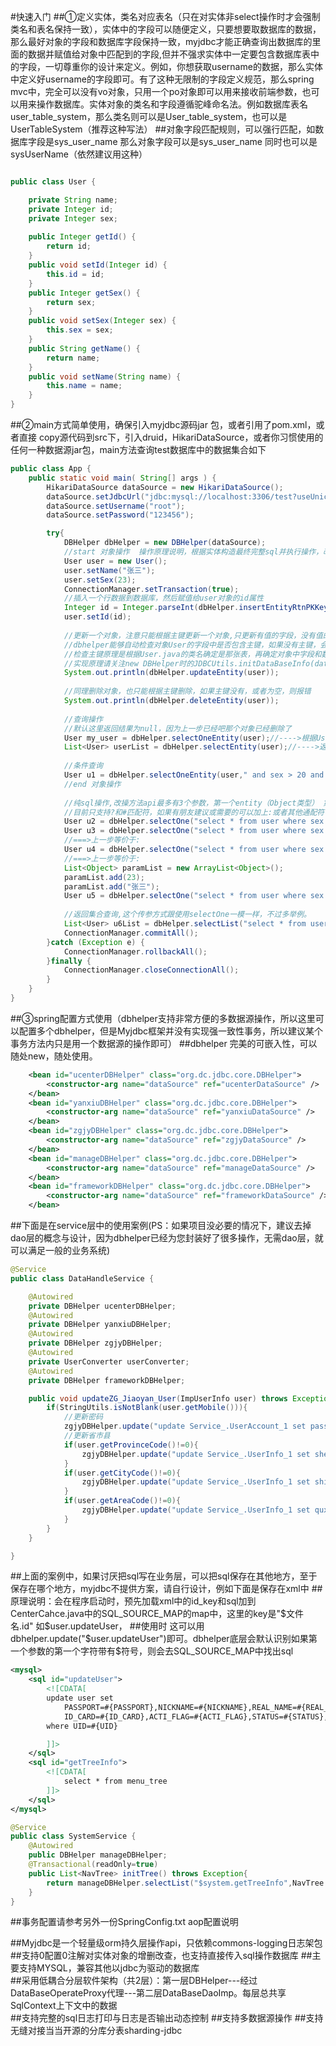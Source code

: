 #快速入门
##①定义实体，类名对应表名（只在对实体非select操作时才会强制类名和表名保持一致），实体中的字段可以随便定义，只要想要取数据库的数据，那么最好对象的字段和数据库字段保持一致，myjdbc才能正确查询出数据库的里面的数据并赋值给对象中匹配到的字段,但并不强求实体中一定要包含数据库表中的字段，一切尊重你的设计来定义。例如，你想获取username的数据，那么实体中定义好username的字段即可。有了这种无限制的字段定义规范，那么spring mvc中，完全可以没有vo对象，只用一个po对象即可以用来接收前端参数，也可以用来操作数据库。实体对象的类名和字段遵循驼峰命名法。例如数据库表名user_table_system，那么类名则可以是User_table_system，也可以是UserTableSystem（推荐这种写法）
##对象字段匹配规则，可以强行匹配，如数据库字段是sys_user_name 那么对象字段可以是sys_user_name 同时也可以是sysUserName（依然建议用这种）
```java

public class User {

	private String name;
	private Integer id;
	private Integer sex;
	
	public Integer getId() {
		return id;
	}
	public void setId(Integer id) {
		this.id = id;
	}
	public Integer getSex() {
		return sex;
	}
	public void setSex(Integer sex) {
		this.sex = sex;
	}
	public String getName() {
		return name;
	}
	public void setName(String name) {
		this.name = name;
	}
}
```
##②main方式简单使用，确保引入myjdbc源码jar 包，或者引用了pom.xml，或者直接 copy源代码到src下，引入druid，HikariDataSource，或者你习惯使用的任何一种数据源jar包，main方法查询test数据库中的数据集合如下
```java
public class App {
	public static void main( String[] args ) {
		HikariDataSource dataSource = new HikariDataSource();
		dataSource.setJdbcUrl("jdbc:mysql://localhost:3306/test?useUnicode=true&characterEncoding=UTF-8&autoReconnect=true&useSSL=false");
		dataSource.setUsername("root");
		dataSource.setPassword("123456");

		try{
			DBHelper dbHelper = new DBHelper(dataSource);
			//start 对象操作  操作原理说明，根据实体构造最终完整sql并执行操作，改操方法api最多有3个参数，第一个entity（Object类型） 第二个wheresql(String主要是where条件),第三个sql语句对应的参数(对象，list，map，数组) 
			User user = new User();
			user.setName("张三");
			user.setSex(23);
			ConnectionManager.setTransaction(true);
			//插入一个行数据到数据库，然后赋值给user对象的id属性
			Integer id = Integer.parseInt(dbHelper.insertEntityRtnPKKey(user).toString());
			user.setId(id);
			
			//更新一个对象，注意只能根据主键更新一个对象,只更新有值的字段，没有值的字段不会被更新，这点比hibernate要友好很多。
			//dbhelper能够自动检查对象User的字段中是否包含主键，如果没有主键，会抛出异常。
			//检查主键原理是根据User.java的类名确定是那张表，再确定对象中字段和数据库中的字段一一匹配，并完成主键匹配。
			//实现原理请关注new DBHelper时的JDBCUtils.initDataBaseInfo(dataSource);和执行对象操作时的SqlCoreHandle.java的相关操作即可
			System.out.println(dbHelper.updateEntity(user));
			
			//同理删除对象，也只能根据主键删除，如果主键没有，或者为空，则报错
			System.out.println(dbHelper.deleteEntity(user));
			
			//查询操作
			//默认这里返回结果为null，因为上一步已经吧那个对象已经删除了
			User my_user = dbHelper.selectOneEntity(user);//---->根据User实体中的字段值，如果字段值为空，则不参与构造查询条件，此处对应sql语句请自行查看系统打印的完整sql日志。
			List<User> userList = dbHelper.selectEntity(user);//---->返回null
			
			//条件查询
			User u1 = dbHelper.selectOneEntity(user," and sex > 20 and name like ? order by id desc","%张%");//-->请自行查看sql日志，依然是根据实体和wheresql构造最终sql
			//end 对象操作
			
			//纯sql操作,改操方法api最多有3个参数，第一个entity（Object类型） 第二个wheresql(String主要是where条件),第三个sql语句对应的参数(对象，list，map，数组)
			//目前只支持?和#匹配符，如果有朋友建议或需要的可以加上:或者其他通配符
			User u2 = dbHelper.selectOne("select * from user where sex = #{sex} and name=#{name}",User.class, user);
			User u3 = dbHelper.selectOne("select * from user where sex = ? and name=?",User.class, 23,"张三");
			//===>上一步等价于:
			User u4 = dbHelper.selectOne("select * from user where sex = ? and name=?",User.class,new Object[]{23,"张三"});
			//===>上一步等价于:
			List<Object> paramList = new ArrayList<Object>();
			paramList.add(23);
			paramList.add("张三");
			User u5 = dbHelper.selectOne("select * from user where sex = ? and name=?",User.class,paramList);
			
			//返回集合查询,这个传参方式跟使用selectOne一模一样，不过多举例。
			List<User> u6List = dbHelper.selectList("select * from user where sex = ? name=?",User.class,paramList);
			ConnectionManager.commitAll();
		}catch (Exception e) {
			ConnectionManager.rollbackAll();
		}finally {
			ConnectionManager.closeConnectionAll();
		}
	}
}
```
##③spring配置方式使用（dbhelper支持非常方便的多数据源操作，所以这里可以配置多个dbhelper，但是Myjdbc框架并没有实现强一致性事务，所以建议某个事务方法内只是用一个数据源的操作即可）
##dbhelper 完美的可嵌入性，可以随处new，随处使用。
```xml
 	<bean id="ucenterDBHelper" class="org.dc.jdbc.core.DBHelper">
    	<constructor-arg name="dataSource" ref="ucenterDataSource" />
    </bean>
    <bean id="yanxiuDBHelper" class="org.dc.jdbc.core.DBHelper">
    	<constructor-arg name="dataSource" ref="yanxiuDataSource" />
    </bean>
    <bean id="zgjyDBHelper" class="org.dc.jdbc.core.DBHelper">
    	<constructor-arg name="dataSource" ref="zgjyDataSource" />
    </bean>
    <bean id="manageDBHelper" class="org.dc.jdbc.core.DBHelper">
    	<constructor-arg name="dataSource" ref="manageDataSource" />
    </bean>
    <bean id="frameworkDBHelper" class="org.dc.jdbc.core.DBHelper">
    	<constructor-arg name="dataSource" ref="frameworkDataSource" />
    </bean>
```
##下面是在service层中的使用案例(PS：如果项目没必要的情况下，建议去掉dao层的概念与设计，因为dbhelper已经为您封装好了很多操作，无需dao层，就可以满足一般的业务系统)
```java
@Service
public class DataHandleService {

	@Autowired
	private DBHelper ucenterDBHelper;
	@Autowired
	private DBHelper yanxiuDBHelper;
	@Autowired
	private DBHelper zgjyDBHelper;
	@Autowired
	private UserConverter userConverter;
	@Autowired
	private DBHelper frameworkDBHelper;

	public void updateZG_Jiaoyan_User(ImpUserInfo user) throws Exception {
		if(StringUtils.isNotBlank(user.getMobile())){
			//更新密码
			zgjyDBHelper.update("update Service_.UserAccount_1 set password = ?,role=? where name=? limit 1", user.getPassword(),user.getRole(),user.getMobile());
			//更新省市县
			if(user.getProvinceCode()!=0){
				zgjyDBHelper.update("update Service_.UserInfo_1 set sheng = #{provinceCode} where name=#{mobile} limit 1", user);
			}
			if(user.getCityCode()!=0){
				zgjyDBHelper.update("update Service_.UserInfo_1 set shi = #{cityCode} where name=#{mobile} limit 1", user);
			}
			if(user.getAreaCode()!=0){
				zgjyDBHelper.update("update Service_.UserInfo_1 set quxian = #{areaCode} where name=#{mobile} limit 1", user);
			}
		}
	}

}
```
##上面的案例中，如果讨厌把sql写在业务层，可以把sql保存在其他地方，至于保存在哪个地方，myjdbc不提供方案，请自行设计，例如下面是保存在xml中
##原理说明：会在程序启动时，预先加载xml中的id_key和sql加到CenterCahce.java中的SQL_SOURCE_MAP的map中，这里的key是"$文件名.id" 如$user.updateUser，
##使用时 这可以用dbhelper.update("$user.updateUser")即可。dbhelper底层会默认识别如果第一个参数的第一个字符带有$符号，则会去SQL_SOURCE_MAP中找出sql
```xml
<mysql>
	<sql id="updateUser">
		<![CDATA[
		update user set 
			PASSPORT=#{PASSPORT},NICKNAME=#{NICKNAME},REAL_NAME=#{REAL_NAME},MOBILE=#{MOBILE},EMAIL=#{EMAIL},
			ID_CARD=#{ID_CARD},ACTI_FLAG=#{ACTI_FLAG},STATUS=#{STATUS},REG_APP_ID=#{REG_APP_ID},MODIFY_TIME=#{MODIFY_TIME}
		where UID=#{UID}

		]]>
	</sql>
	<sql id="getTreeInfo">
		<![CDATA[
			select * from menu_tree
		]]>
	</sql>
</mysql>
```

```java
@Service
public class SystemService {
	@Autowired
	public DBHelper manageDBHelper;
	@Transactional(readOnly=true)
	public List<NavTree> initTree() throws Exception{
		return manageDBHelper.selectList("$system.getTreeInfo",NavTree.class);
	}
}
```
##事务配置请参考另外一份SpringConfig.txt aop配置说明

##Myjdbc是一个轻量级orm持久层操作api，只依赖commons-logging日志架包<br />
##支持0配置0注解对实体对象的增删改查，也支持直接传入sql操作数据库
##主要支持MYSQL，兼容其他以jdbc为驱动的数据库<br />
##采用低耦合分层软件架构（共2层）：第一层DBHelper---经过DataBaseOperateProxy代理---第二层DataBaseDaoImp。每层总共享SqlContext上下文中的数据<br />
##支持完整的sql日志打印与日志是否输出动态控制
##支持多数据源操作
##支持无缝对接当当开源的分库分表sharding-jdbc
